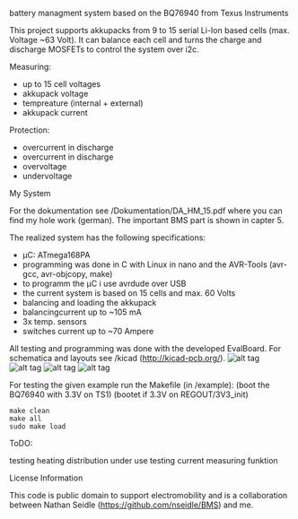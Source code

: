 battery managment system based on the BQ76940 from Texus Instruments

This project supports akkupacks from 9 to 15 serial Li-Ion based cells (max. Voltage ~63 Volt). It can balance each cell and turns the charge and discharge MOSFETs to control the system over i2c.

Measuring:

- up to 15 cell voltages
- akkupack voltage
- tempreature (internal + external)
- akkupack current

Protection:

- overcurrent in discharge
- overcurrent in discharge
- overvoltage
- undervoltage

My System

For the dokumentation see /Dokumentation/DA_HM_15.pdf where you can find my hole work (german). The important BMS part is shown in capter 5.

The realized system has the following specifications:

- µC: ATmega168PA
- programming was done in C with Linux in nano and the AVR-Tools (avr-gcc, avr-objcopy, make)
- to programm the µC i use avrdude over USB
- the current system is based on 15 cells and max. 60 Volts
- balancing and loading the akkupack
- balancingcurrent up to ~105 mA
- 3x temp. sensors
- switches current up to ~70 Ampere

All testing and programming was done with the developed EvalBoard. For schematica and layouts see /kicad (http://kicad-pcb.org/).
![alt tag](https://github.com/stahlstngel/BMS-bq76940/blob/master/Bilder/Eval_Block.png)
![alt tag](https://github.com/stahlstngel/BMS-bq76940/blob/master/Bilder/EvalBoard.png)
![alt tag](https://github.com/stahlstngel/BMS-bq76940/blob/master/Bilder/20150623_114454.jpg)
![alt tag](https://github.com/stahlstngel/BMS-bq76940/blob/master/Bilder/20150624_121117_cut_rot.jpg)

For testing the given example run the Makefile (in /example): (boot the BQ76940 with 3.3V on TS1) (bootet if 3.3V on REGOUT/3V3_init)

    make clean
    make all
    sudo make load

ToDO:

testing heating distribution under use
testing current measuring funktion

License Information

This code is public domain to support electromobility and is a collaboration between Nathan Seidle (https://github.com/nseidle/BMS) and me.
